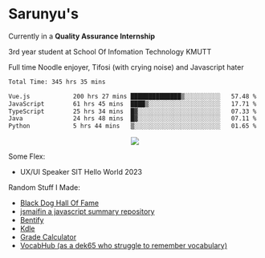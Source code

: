 # Sarunyu's
<p>Currently in a <strong>Quality Assurance Internship</strong></p>
<p>3rd year student at School Of Infomation Technology KMUTT</p>
<p>Full time Noodle enjoyer, Tifosi (with crying noise) and Javascript hater</p>

<!--START_SECTION:waka-->

```txt
Total Time: 345 hrs 35 mins

Vue.js            200 hrs 27 mins ██████████████▒░░░░░░░░░░   57.48 %
JavaScript        61 hrs 45 mins  ████▒░░░░░░░░░░░░░░░░░░░░   17.71 %
TypeScript        25 hrs 34 mins  █▓░░░░░░░░░░░░░░░░░░░░░░░   07.33 %
Java              24 hrs 48 mins  █▓░░░░░░░░░░░░░░░░░░░░░░░   07.11 %
Python            5 hrs 44 mins   ▒░░░░░░░░░░░░░░░░░░░░░░░░   01.65 %
```

<!--END_SECTION:waka-->
<div align=center>
  <img src="https://skillicons.dev/icons?i=typescript,javascript,nodejs,java,spring,react,vue,mysql,mongodb,docker,linux" />
</div>

Some Flex:
- UX/UI Speaker SIT Hello World 2023

Random Stuff I Made:
- [Black Dog Hall Of Fame](https://bdoghalloffame.vercel.app/)
- [jsmaifin a javascript summary repository](https://github.com/ssarunyu/js-maifin)
- [Bentify](https://bentify.vercel.app/)
- [Kdle](https://kdle.vercel.app/)
- [Grade Calculator](https://grade-calculator-virid.vercel.app/)
- [VocabHub (as a dek65 who struggle to remember vocabulary)](https://vocabhub.vercel.app/)
